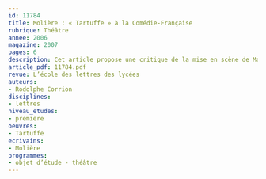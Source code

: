 ```yaml
---
id: 11784
title: Molière : « Tartuffe » à la Comédie-Française
rubrique: Théâtre
annee: 2006
magazine: 2007
pages: 6
description: Cet article propose une critique de la mise en scène de Marcel Bozonnet.
article_pdf: 11784.pdf
revue: L’école des lettres des lycées
auteurs:
- Rodolphe Corrion
disciplines:
- lettres
niveau_etudes:
- première
oeuvres:
- Tartuffe
ecrivains:
- Molière
programmes:
- objet d’étude - théâtre
---
```

